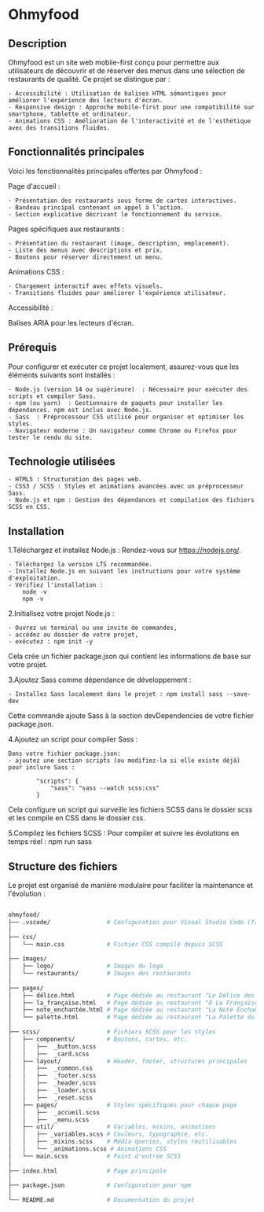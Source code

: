 # Ohmyfood

## Description

Ohmyfood est un site web mobile-first conçu pour permettre aux utilisateurs de découvrir et de réserver des menus dans une sélection de restaurants de qualité. Ce projet se distingue par :

    - Accessibilité : Utilisation de balises HTML sémantiques pour améliorer l'expérience des lecteurs d'écran.
    - Responsive design : Approche mobile-first pour une compatibilité sur smartphone, tablette et ordinateur.
    - Animations CSS : Amélioration de l'interactivité et de l'esthétique avec des transitions fluides.

## Fonctionnalités principales

Voici les fonctionnalités principales offertes par Ohmyfood :

Page d'accueil :

    - Présentation des restaurants sous forme de cartes interactives.
    - Bandeau principal contenant un appel à l’action.
    - Section explicative décrivant le fonctionnement du service.

Pages spécifiques aux restaurants :

    - Présentation du restaurant (image, description, emplacement).
    - Liste des menus avec descriptions et prix.
    - Boutons pour réserver directement un menu.

Animations CSS :

    - Chargement interactif avec effets visuels.
    - Transitions fluides pour améliorer l'expérience utilisateur.

Accessibilité :

Balises ARIA pour les lecteurs d'écran.

## Prérequis

Pour configurer et exécuter ce projet localement, assurez-vous que les éléments suivants sont installés :

    - Node.js (version 14 ou supérieure)  : Nécessaire pour exécuter des scripts et compiler Sass.
    - npm (ou yarn)  : Gestionnaire de paquets pour installer les dépendances. npm est inclus avec Node.js.
    - Sass  : Préprocesseur CSS utilisé pour organiser et optimiser les styles. 
    - Navigateur moderne : Un navigateur comme Chrome ou Firefox pour tester le rendu du site.

## Technologie utilisées

    - HTML5 : Structuration des pages web.
    - CSS3 / SCSS : Styles et animations avancées avec un préprocesseur Sass.
    - Node.js et npm : Gestion des dépendances et compilation des fichiers SCSS en CSS.

## Installation

1.Téléchargez et installez Node.js : Rendez-vous sur <https://nodejs.org/>.

    - Téléchargez la version LTS recommandée.
    - Installez Node.js en suivant les instructions pour votre système d'exploitation.
    - Vérifiez l'installation :
        node -v
        npm -v

2.Initialisez votre projet Node.js :

    - Ouvrez un terminal ou une invite de commandes,
    - accédez au dossier de votre projet,
    - exécutez : npm init -y
Cela crée un fichier package.json qui contient les informations de base sur votre projet.

3.Ajoutez Sass comme dépendance de développement :

    - Installez Sass localement dans le projet : npm install sass --save-dev

Cette commande ajoute Sass à la section devDependencies de votre fichier package.json.

4.Ajoutez un script pour compiler Sass :

    Dans votre fichier package.json:
    - ajoutez une section scripts (ou modifiez-la si elle existe déjà) pour inclure Sass :

            "scripts": {
                "sass": "sass --watch scss:css"
            }
Cela configure un script qui surveille les fichiers SCSS dans le dossier scss et les compile en CSS dans le dossier css.

5.Compilez les fichiers SCSS :
Pour compiler et suivre les évolutions en temps réel : npm run sass

## Structure des fichiers

Le projet est organisé de manière modulaire pour faciliter la maintenance et l'évolution :

```sh

ohmyfood/
├── .vscode/                # Configuration pour Visual Studio Code (facultatif)
│
├── css/
│   └── main.css            # Fichier CSS compilé depuis SCSS
│
├── images/
│   ├── logo/               # Images du logo
│   └── restaurants/        # Images des restaurants
│
├── pages/
│   ├── délice.html         # Page dédiée au restaurant "Le Délice des Sens"
│   ├── la_française.html   # Page dédiée au restaurant "À La Française"
│   ├── note_enchantée.html # Page dédiée au restaurant "La Note Enchantée"
│   └── palette.html        # Page dédiée au restaurant "La Palette du Goût"
│
├── scss/                   # Fichiers SCSS pour les styles
│   ├── components/         # Boutons, cartes, etc.
│   │   ├──  _button.scss   
│   │   ├──  _card.scss 
│   ├── layout/             # Header, footer, structures principales
│   │   ├──  _common.css     
│   │   ├──  _footer.scss
│   │   ├──  _header.scss
│   │   ├──  _loader.scss
│   │   ├──  _reset.scss
│   ├── pages/              # Styles spécifiques pour chaque page
│   │   ├──  _accueil.scss
│   │   ├──  _menu.scss
│   ├── util/               # Variables, mixins, animations
│   │   ├── _variables.scss # Couleurs, typographie, etc.
│   │   ├── _mixins.scss    # Media queries, styles réutilisables
│   │   └── _animations.scss # Animations CSS
│   └── main.scss           # Point d'entrée SCSS
│
├── index.html              # Page principale
│
├── package.json            # Configuration pour npm
│
└── README.md               # Documentation du projet


